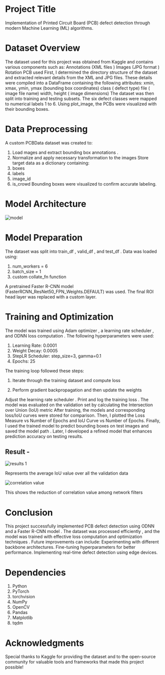 # Project Title
Implementation of Printed Circuit Board (PCB) defect detection through modern Machine Learning (ML) algorithms.

# Dataset Overview

The dataset  used for this project was obtained from Kaggle  and contains various components such as:
Annotations (XML files )
Images (JPG format )
Rotation 
PCB used
First, I determined the directory structure of the dataset and extracted relevant details from the XML and JPG  files. These details were compiled into a DataFrame  containing the following attributes:
xmin, xmax, ymin, ymax (bounding box coordinates)
class ( defect type)
file ( image file name)
width, height ( image dimensions)
The dataset was then split into training and testing  subsets. The six defect classes were mapped to numerical labels 1 to 6. Using plot_image, the PCBs  were visualized with their bounding boxes.

# Data Preprocessing

A custom PCBData dataset was created to:
1. Load mages and extract bounding box annotations .
2. Normalize and apply necessary transformation to the images Store target data as a dictionary containing:
3. boxes
4. labels
5. image_id
6.  is_crowd
Bounding boxes were visualized to confirm accurate labeling.

# Model Architecture
![model](https://github.com/user-attachments/assets/8c1aff7c-96f4-437d-a3be-1c45bed397a2)

# Model Preparation
The dataset was split into train_df , valid_df , and test_df . Data was loaded using:
1. num_workers = 6
2. batch_size = 1
3. custom  collate_fn function

A pretrained Faster R-CNN model (FasterRCNN_ResNet50_FPN_Weights.DEFAULT) was used. The final ROI head  layer was replaced with a custom layer.



# Training and Optimization
The model was trained using Adam optimizer , a learning rate scheduler , and ODNN loss computation . The following hyperparameters were used:
1. Learning Rate: 0.0001
2. Weight Decay: 0.0005
3.  StepLR Scheduler: step_size=3, gamma=0.1
4. Epochs: 25
   
The training loop  followed these steps:
1. Iterate through the training dataset and compute loss


 2. Perform gradient backpropagation and then update the weights



Adjust the learning rate scheduler .
Print and log the training loss .
The model was evaluated on the validation set by calculating the Intersection over Union (IoU)  metric
After training, the models  and corresponding loss/IoU curves  were stored for comparison. Then, I plotted  the Loss Measure vs Number of Epochs and IoU Curve vs Number of Epochs. Finally, I used the trained model to predict  bounding boxes on test images  and saved the model path . Later, I developed a refined model  that enhances prediction accuracy  on testing results.

## Result - 
![results 1](https://github.com/user-attachments/assets/cdfec633-f1e5-4529-8b54-d2a00e68b53a)

Represents the average IoU value over all the validation data


![correlation value](https://github.com/user-attachments/assets/170d9f33-dbde-4c8a-aeaf-074683e68ca9)

This shows the reduction of correlation value among network filters

# Conclusion
This project successfully implemented PCB defect detection  using ODNN  and a Faster R-CNN model . The dataset was processed efficiently , and the model was trained with effective loss computation  and optimization techniques . Future improvements can include:
Experimenting with different backbone architectures.
Fine-tuning hyperparameters for better performance.
Implementing real-time defect detection using edge devices.


# Dependencies
 1. Python
 2. PyTorch
 3. torchvision
 4. NumPy
 5. OpenCV
 6. Pandas
 7. Matplotlib
 8. tqdm
 
# Acknowledgments
Special thanks to Kaggle  for providing the dataset  and to the open-source community  for valuable tools and frameworks  that made this project possible!



